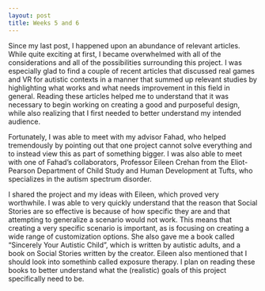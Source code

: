 ```yaml
---
layout: post
title: Weeks 5 and 6
---
```


Since my last post, I happened upon an abundance of relevant articles. While quite exciting at first, I became overwhelmed with all of the considerations and all of the possibilities surrounding this project. I was especially glad to find a couple of recent articles that discussed real games and VR for autistic contexts in a manner that summed up relevant studies by highlighting what works and what needs improvement in this field in general. Reading these articles helped me to understand that it was necessary to begin working on creating a good and purposeful design, while also realizing that I first needed to better understand my intended audience.

Fortunately, I was able to meet with my advisor Fahad, who helped tremendously by pointing out that one project cannot solve everything and to instead view this as part of something bigger. I was also able to meet with one of Fahad’s collaborators, Professor Eileen Crehan from the Eliot-Pearson Department of Child Study and Human Development at Tufts, who specializes in the autism spectrum disorder.  

I shared the project and my ideas with Eileen, which proved very worthwhile. I was able to very quickly understand that the reason that Social Stories are so effective is because of how specific they are and that attempting to generalize a scenario would not work. This means that creating a very specific scenario is important, as is focusing on creating a wide range of customization options. She also gave me a book called “Sincerely Your Autistic Child”, which is written by autistic adults, and a book on Social Stories written by the creator. Eileen also mentioned that I should look into somethinb called exposure therapy. I plan on reading these books to better understand what the (realistic) goals of this project specifically need to be.
